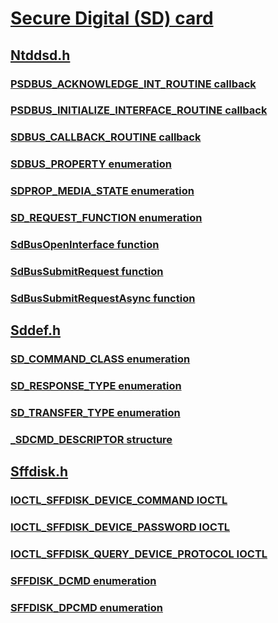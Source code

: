 # [Secure Digital (SD) card](index.md)
## [Ntddsd.h](../ntddsd/index.md)
### [PSDBUS_ACKNOWLEDGE_INT_ROUTINE callback](../ntddsd/nc-ntddsd-psdbus_acknowledge_int_routine.md)
### [PSDBUS_INITIALIZE_INTERFACE_ROUTINE callback](../ntddsd/nc-ntddsd-psdbus_initialize_interface_routine.md)
### [SDBUS_CALLBACK_ROUTINE callback](../ntddsd/nc-ntddsd-sdbus_callback_routine.md)
### [SDBUS_PROPERTY enumeration](../ntddsd/ne-ntddsd-sdbus_property.md)
### [SDPROP_MEDIA_STATE enumeration](../ntddsd/ne-ntddsd-sdprop_media_state.md)
### [SD_REQUEST_FUNCTION enumeration](../ntddsd/ne-ntddsd-sd_request_function.md)
### [SdBusOpenInterface function](../ntddsd/nf-ntddsd-sdbusopeninterface.md)
### [SdBusSubmitRequest function](../ntddsd/nf-ntddsd-sdbussubmitrequest.md)
### [SdBusSubmitRequestAsync function](../ntddsd/nf-ntddsd-sdbussubmitrequestasync.md)
## [Sddef.h](../sddef/index.md)
### [SD_COMMAND_CLASS enumeration](../sddef/ne-sddef-sd_command_class.md)
### [SD_RESPONSE_TYPE enumeration](../sddef/ne-sddef-sd_response_type.md)
### [SD_TRANSFER_TYPE enumeration](../sddef/ne-sddef-sd_transfer_type.md)
### [_SDCMD_DESCRIPTOR structure](../sddef/ns-sddef-_sdcmd_descriptor.md)
## [Sffdisk.h](../sffdisk/index.md)
### [IOCTL_SFFDISK_DEVICE_COMMAND IOCTL](../sffdisk/ni-sffdisk-ioctl_sffdisk_device_command.md)
### [IOCTL_SFFDISK_DEVICE_PASSWORD IOCTL](../sffdisk/ni-sffdisk-ioctl_sffdisk_device_password.md)
### [IOCTL_SFFDISK_QUERY_DEVICE_PROTOCOL IOCTL](../sffdisk/ni-sffdisk-ioctl_sffdisk_query_device_protocol.md)
### [SFFDISK_DCMD enumeration](../sffdisk/ne-sffdisk-sffdisk_dcmd.md)
### [SFFDISK_DPCMD enumeration](../sffdisk/ne-sffdisk-sffdisk_dpcmd.md)
